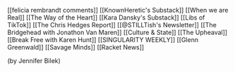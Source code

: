 [[felicia rembrandt comments]]
[[KnownHeretic's Substack]]
[[When we are Real]]
[[The Way of the Heart]]
[[Kara Dansky's Substack]]
[[Libs of TikTok]]
[[The Chris Hedges Report]]
[[@STILLTish's Newsletter]]
[[The Bridgehead with Jonathon Van Maren]]
[[Culture & State]]
[[The Upheaval]]
[[Break Free with Karen Hunt]]
[[SINGULARITY WEEKLY]]
[[Glenn Greenwald]]
[[Savage Minds]]
[[Racket News]]

(by Jennifer Bilek)
